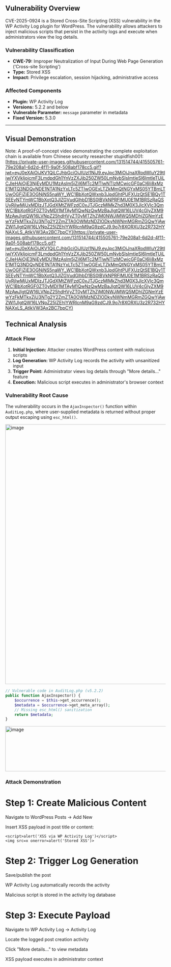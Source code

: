## Vulnerability Overview

CVE-2025-0924 is a Stored Cross-Site Scripting (XSS) vulnerability in the WP Activity Log plugin for WordPress. The vulnerability allows attackers to inject malicious scripts that persist in the activity logs and execute when administrators view the log details.

### Vulnerability Classification
- **CWE-79:** Improper Neutralization of Input During Web Page Generation ('Cross-site Scripting')
- **Type:** Stored XSS
- **Impact:** Privilege escalation, session hijacking, administrative access

### Affected Components
- **Plugin:** WP Activity Log
- **Versions:** 5.2.2 and below
- **Vulnerable Parameter:** `message` parameter in metadata
- **Fixed Version:** 5.3.0

---
## Visual Demonstration
Note: A proof-of-concept video demonstrating the complete exploitation chain is available from Chinese security researcher stupidfish001:
[https://private-user-images.githubusercontent.com/131514744/415505761-79e208a1-6d2d-4f11-9a0f-508abf178cc5.gif?jwt=eyJ0eXAiOiJKV1QiLCJhbGciOiJIUzI1NiJ9.eyJpc3MiOiJnaXRodWIuY29tIiwiYXVkIjoicmF3LmdpdGh1YnVzZXJjb250ZW50LmNvbSIsImtleSI6ImtleTUiLCJleHAiOjE3NjEyMDU1MzAsIm5iZiI6MTc2MTIwNTIzMCwicGF0aCI6Ii8xMzE1MTQ3NDQvNDE1NTA1NzYxLTc5ZTIwOGExLTZkMmQtNGYxMS05YTBmLTUwOGFiZjE3OGNjNS5naWY_WC1BbXotQWxnb3JpdGhtPUFXUzQtSE1BQy1TSEEyNTYmWC1BbXotQ3JlZGVudGlhbD1BS0lBVkNPRFlMU0E1M1BRSzRaQSUyRjIwMjUxMDIzJTJGdXMtZWFzdC0xJTJGczMlMkZhd3M0X3JlcXVlc3QmWC1BbXotRGF0ZT0yMDI1MTAyM1QwNzQwMzBaJlgtQW16LUV4cGlyZXM9MzAwJlgtQW16LVNpZ25hdHVyZT0yMTZhZjM0NWJjMWQ5MDhlZGNmYzEwYzFkMTkxZjU3NTg2Y2ZmZTA0OWMzNDZlODkyNWNmMGRmZGQwYjAwZWI1JlgtQW16LVNpZ25lZEhlYWRlcnM9aG9zdCJ9.9o7r8XORXU3z2R732HYNAXxLS_AtlkVW3Ax2BC7bpCY](https://private-user-images.githubusercontent.com/131514744/415505761-79e208a1-6d2d-4f11-9a0f-508abf178cc5.gif?jwt=eyJ0eXAiOiJKV1QiLCJhbGciOiJIUzI1NiJ9.eyJpc3MiOiJnaXRodWIuY29tIiwiYXVkIjoicmF3LmdpdGh1YnVzZXJjb250ZW50LmNvbSIsImtleSI6ImtleTUiLCJleHAiOjE3NjEyMDU1MzAsIm5iZiI6MTc2MTIwNTIzMCwicGF0aCI6Ii8xMzE1MTQ3NDQvNDE1NTA1NzYxLTc5ZTIwOGExLTZkMmQtNGYxMS05YTBmLTUwOGFiZjE3OGNjNS5naWY_WC1BbXotQWxnb3JpdGhtPUFXUzQtSE1BQy1TSEEyNTYmWC1BbXotQ3JlZGVudGlhbD1BS0lBVkNPRFlMU0E1M1BRSzRaQSUyRjIwMjUxMDIzJTJGdXMtZWFzdC0xJTJGczMlMkZhd3M0X3JlcXVlc3QmWC1BbXotRGF0ZT0yMDI1MTAyM1QwNzQwMzBaJlgtQW16LUV4cGlyZXM9MzAwJlgtQW16LVNpZ25hdHVyZT0yMTZhZjM0NWJjMWQ5MDhlZGNmYzEwYzFkMTkxZjU3NTg2Y2ZmZTA0OWMzNDZlODkyNWNmMGRmZGQwYjAwZWI1JlgtQW16LVNpZ25lZEhlYWRlcnM9aG9zdCJ9.9o7r8XORXU3z2R732HYNAXxLS_AtlkVW3Ax2BC7bpCY)

## Technical Analysis

### Attack Flow
1. **Initial Injection:** Attacker creates WordPress content with malicious scripts
2. **Log Generation:** WP Activity Log records the activity with unsanitized input
3. **Trigger Point:** Administrator views log details through "More details..." feature
4. **Execution:** Malicious script executes in administrator's browser context

### Vulnerability Root Cause
The vulnerability occurs in the `AjaxInspector()` function within `AuditLog.php`, where user-supplied metadata is returned without proper output escaping using `esc_html()`.

<img width="1110" height="816" alt="image" src="https://github.com/user-attachments/assets/3123632b-908a-45c5-9aad-dd4441acfc30" />

```php
// Vulnerable code in AuditLog.php (v5.2.2)
public function AjaxInspector() {
    $occurrence = $this->get_occurrence();
    $metadata = $occurrence->get_meta_array();
    // Missing esc_html() sanitization
    return $metadata;
}
```
<img width="1161" height="142" alt="image" src="https://github.com/user-attachments/assets/4252bc54-a7a4-419f-8ab8-8d252883656d" />

### Attack Demonstration
# Step 1: Create Malicious Content
Navigate to WordPress Posts → Add New

Insert XSS payload in post title or content:

```
<script>alert('XSS via WP Activity Log')</script>
<img src=x onerror=alert('Stored XSS')>
```
# Step 2: Trigger Log Generation
Save/publish the post

WP Activity Log automatically records the activity

Malicious script is stored in the activity log database

# Step 3: Execute Payload
Navigate to WP Activity Log → Activity Log

Locate the logged post creation activity

Click "More details..." to view metadata

XSS payload executes in administrator context
